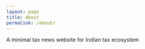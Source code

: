 ```yaml
---
layout: page
title: About
permalink: /about/
---
```


A minimal tax news website for Indian tax ecosystem
